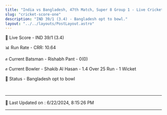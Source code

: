 ```yaml
---
title: "India vs Bangladesh, 47th Match, Super 8 Group 1 - Live Cricket Score"
slug: "cricket-score-one"
description: "IND 39/1 (3.4) - Bangladesh opt to bowl."
layout: "../../layouts/PostLayout.astro"
---
```


🔴 Live Score - IND 39/1 (3.4)  

📊 Run Rate - CRR: 10.64  

✊ Current Batsman - Rishabh Pant - 0(0)  

✊ Current Bowler - Shakib Al Hasan - 1.4 Over 25 Run - 1 Wicket  

📑 Status - Bangladesh opt to bowl

<br />

***

📝 Last Updated on : 6/22/2024, 8:15:26 PM

***

